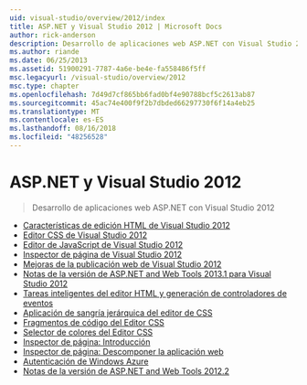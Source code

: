 ```yaml
---
uid: visual-studio/overview/2012/index
title: ASP.NET y Visual Studio 2012 | Microsoft Docs
author: rick-anderson
description: Desarrollo de aplicaciones web ASP.NET con Visual Studio 2012
ms.author: riande
ms.date: 06/25/2013
ms.assetid: 51900291-7787-4a6e-be4e-fa558486f5ff
msc.legacyurl: /visual-studio/overview/2012
msc.type: chapter
ms.openlocfilehash: 7d49d7cf865bb6fad0bf4e90788bcf5c2613ab87
ms.sourcegitcommit: 45ac74e400f9f2b7dbded66297730f6f14a4eb25
ms.translationtype: MT
ms.contentlocale: es-ES
ms.lasthandoff: 08/16/2018
ms.locfileid: "48256528"
---
```

<a name="aspnet-and-visual-studio-2012"></a>ASP.NET y Visual Studio 2012
====================
> Desarrollo de aplicaciones web ASP.NET con Visual Studio 2012


- [Características de edición HTML de Visual Studio 2012](visual-studio-2012-html-editing-features.md)
- [Editor CSS de Visual Studio 2012](visual-studio-2012-css-editor.md)
- [Editor de JavaScript de Visual Studio 2012](visual-studio-2012-javascript-editor.md)
- [Inspector de página de Visual Studio 2012](visual-studio-2012-page-inspector.md)
- [Mejoras de la publicación web de Visual Studio 2012](visual-studio-2012-web-publishing-improvements.md)
- [Notas de la versión de ASP.NET and Web Tools 2013.1 para Visual Studio 2012](aspnet-and-web-tools-20131-for-visual-studio-2012.md)
- [Tareas inteligentes del editor HTML y generación de controladores de eventos](visual-studio-vnext-videos-html-editor-smart-tasks-and-event-handler-generation.md)
- [Aplicación de sangría jerárquica del editor de CSS](visual-studio-vnext-videos-css-editor-hierarchical-indentation.md)
- [Fragmentos de código del Editor CSS](visual-studio-vnext-videos-css-editor-snippets.md)
- [Selector de colores del Editor CSS](visual-studio-vnext-videos-css-editor-color-picker.md)
- [Inspector de página: Introducción](visual-studio-vnext-videos-page-inspector-introduction.md)
- [Inspector de página: Descomponer la aplicación web](visual-studio-vnext-videos-page-inspector-decomposing-your-web-application.md)
- [Autenticación de Windows Azure](windows-azure-authentication.md)
- [Notas de la versión de ASP.NET and Web Tools 2012.2](aspnet-and-web-tools-20122-release-notes-rtw.md)
